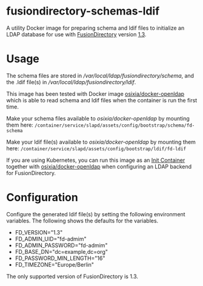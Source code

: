 

# fusiondirectory-schemas-ldif
A utility Docker image for preparing schema and ldif files to initialize an
LDAP database for use with [FusionDirectory](https://www.fusiondirectory.org/) version [1.3](https://fusiondirectory-user-manual.readthedocs.io/en/1.3/index.html).

# Usage
The schema files are stored in _/var/local/ldap/fusiondirectory/schema_,
and the .ldif file(s) in _/var/local/ldap/fusiondirectory/ldif_.

This image has been tested with Docker image [osixia/docker-openldap](https://github.com/osixia/docker-openldap)
which is able to read schema and ldif files when the container is run the first time.

Make your schema files available to _osixia/docker-openldap_ by mounting them here: 
`/container/service/slapd/assets/config/bootstrap/schema/fd-schema`

Make your ldif file(s) available to _osixia/docker-openldap_ by mounting them here: 
`/container/service/slapd/assets/config/bootstrap/ldif/fd-ldif`

If you are using Kubernetes, you can run this image as an [Init Container](https://kubernetes.io/docs/concepts/workloads/pods/init-containers/)
together with [osixia/docker-openldap](https://github.com/osixia/docker-openldap) when configuring an LDAP backend for FusionDirectory.


# Configuration
Configure the generated ldif file(s) by setting the following environment variables.
The following shows the defaults for the variables.

* FD_VERSION="1.3"
* FD_ADMIN_UID="fd-admim"
* FD_ADMIN_PASSWORD="fd-admim"
* FD_BASE_DN="dc=example,dc=org"
* FD_PASSWORD_MIN_LENGTH="16"
* FD_TIMEZONE="Europe/Berlin"

The only supported version of FusionDirectory is 1.3.

